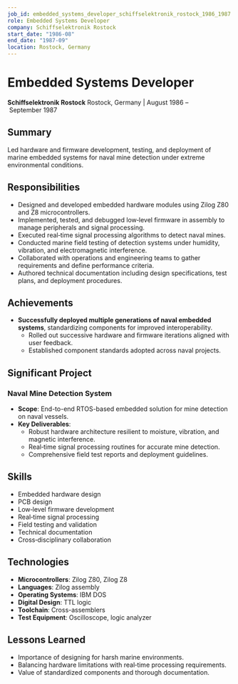 ```yaml
---
job_id: embedded_systems_developer_schiffselektronik_rostock_1986_1987
role: Embedded Systems Developer
company: Schiffselektronik Rostock
start_date: "1986-08"
end_date: "1987-09"
location: Rostock, Germany
---
```

# Embedded Systems Developer
**Schiffselektronik Rostock**
Rostock, Germany | August 1986 – September 1987

## Summary
Led hardware and firmware development, testing, and deployment of marine embedded systems for naval mine detection under extreme environmental conditions.

## Responsibilities
- Designed and developed embedded hardware modules using Zilog Z80 and Z8 microcontrollers.
- Implemented, tested, and debugged low‑level firmware in assembly to manage peripherals and signal processing.
- Executed real‑time signal processing algorithms to detect naval mines.
- Conducted marine field testing of detection systems under humidity, vibration, and electromagnetic interference.
- Collaborated with operations and engineering teams to gather requirements and define performance criteria.
- Authored technical documentation including design specifications, test plans, and deployment procedures.

## Achievements
- **Successfully deployed multiple generations of naval embedded systems**, standardizing components for improved interoperability.
  - Rolled out successive hardware and firmware iterations aligned with user feedback.
  - Established component standards adopted across naval projects.

## Significant Project
### Naval Mine Detection System
- **Scope**: End-to-end RTOS-based embedded solution for mine detection on naval vessels.
- **Key Deliverables**:
  - Robust hardware architecture resilient to moisture, vibration, and magnetic interference.
  - Real‑time signal processing routines for accurate mine detection.
  - Comprehensive field test reports and deployment guidelines.

## Skills
- Embedded hardware design
- PCB design
- Low‑level firmware development
- Real‑time signal processing
- Field testing and validation
- Technical documentation
- Cross‑disciplinary collaboration

## Technologies
- **Microcontrollers**: Zilog Z80, Zilog Z8
- **Languages**: Zilog assembly
- **Operating Systems**: IBM DOS
- **Digital Design**: TTL logic
- **Toolchain**: Cross-assemblers
- **Test Equipment**: Oscilloscope, logic analyzer

## Lessons Learned
- Importance of designing for harsh marine environments.
- Balancing hardware limitations with real‑time processing requirements.
- Value of standardized components and thorough documentation.
